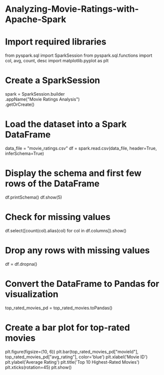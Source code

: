 # Analyzing-Movie-Ratings-with-Apache-Spark

# Import required libraries
from pyspark.sql import SparkSession
from pyspark.sql.functions import col, avg, count, desc
import matplotlib.pyplot as plt

# Create a SparkSession
spark = SparkSession.builder \
    .appName("Movie Ratings Analysis") \
    .getOrCreate()

# Load the dataset into a Spark DataFrame
data_file = "movie_ratings.csv"
df = spark.read.csv(data_file, header=True, inferSchema=True)

# Display the schema and first few rows of the DataFrame
df.printSchema()
df.show(5)

# Check for missing values
df.select([count(col).alias(col) for col in df.columns]).show()

# Drop any rows with missing values
df = df.dropna()

# Convert the DataFrame to Pandas for visualization
top_rated_movies_pd = top_rated_movies.toPandas()

# Create a bar plot for top-rated movies
plt.figure(figsize=(10, 6))
plt.bar(top_rated_movies_pd["movieId"], top_rated_movies_pd["avg_rating"], color='blue')
plt.xlabel('Movie ID')
plt.ylabel('Average Rating')
plt.title('Top 10 Highest-Rated Movies')
plt.xticks(rotation=45)
plt.show()

